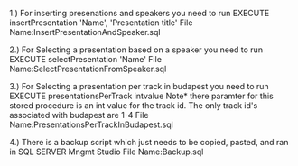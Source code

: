 1.) For inserting presenations and speakers you need to run
	EXECUTE insertPresentation 'Name', 'Presentation title'
	File Name:InsertPresentationAndSpeaker.sql
	
2.) For Selecting a presentation based on a speaker you need to run
	EXECUTE selectPresentation 'Name'
	File Name:SelectPresentationFromSpeaker.sql
	
3.) For Selecting a presentation per track in budapest you need to run
	EXECUTE presentationsPerTrack intvalue
	Note* there paramter for this stored procedure is an int value for the track id. 
		  The only track id's associated with budapest are 1-4
	File Name:PresentationsPerTrackInBudapest.sql
	
4.) There is a backup script which just needs to be copied, pasted, and ran in SQL SERVER Mngmt Studio
	File Name:Backup.sql
	